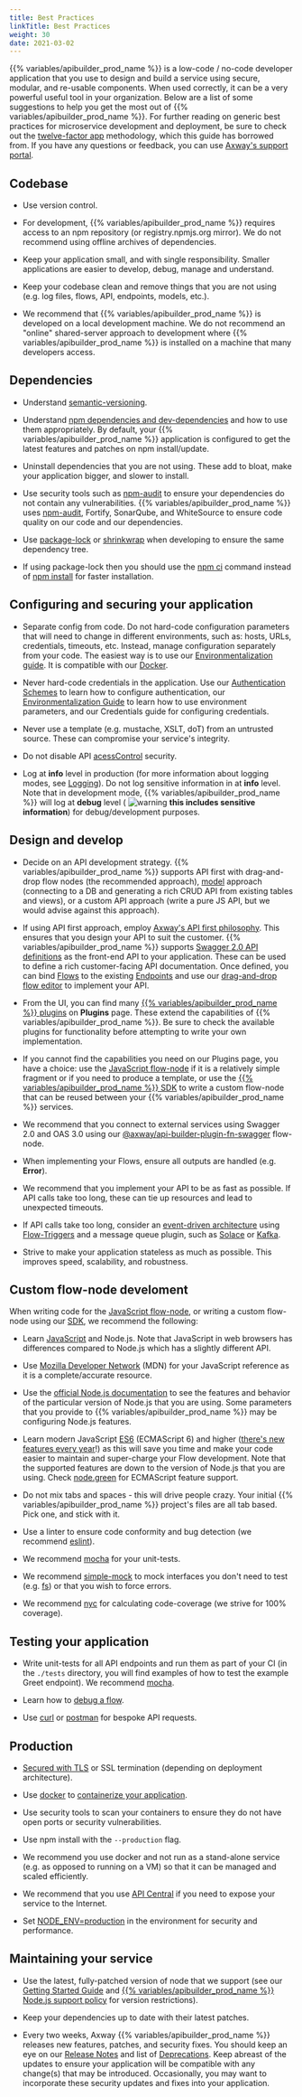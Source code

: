 ```yaml
---
title: Best Practices
linkTitle: Best Practices
weight: 30
date: 2021-03-02
---
```


{{% variables/apibuilder_prod_name %}} is a low-code / no-code developer application that you use to design and build a service using secure, modular, and re-usable components. When used correctly, it can be a very powerful useful tool in your organization. Below are a list of some suggestions to help you get the most out of {{% variables/apibuilder_prod_name %}}. For further reading on generic best practices for microservice development and deployment, be sure to check out the [twelve-factor app](https://12factor.net/) methodology, which this guide has borrowed from. If you have any questions or feedback, you can use [Axway's support portal](https://support.axway.com/).

## Codebase

* Use version control.

* For development, {{% variables/apibuilder_prod_name %}} requires access to an npm repository (or registry.npmjs.org mirror). We do not recommend using offline archives of dependencies.

* Keep your application small, and with single responsibility. Smaller applications are easier to develop, debug, manage and understand.

* Keep your codebase clean and remove things that you are not using (e.g. log files, flows, API, endpoints, models, etc.).

* We recommend that {{% variables/apibuilder_prod_name %}} is developed on a local development machine. We do not recommend an "online" shared-server approach to development where {{% variables/apibuilder_prod_name %}} is installed on a machine that many developers access.

## Dependencies

* Understand [semantic-versioning](https://semver.org/).

* Understand [npm dependencies and dev-dependencies](https://lexi-lambda.github.io/blog/2016/08/24/understanding-the-npm-dependency-model/) and how to use them appropriately. By default, your {{% variables/apibuilder_prod_name %}} application is configured to get the latest features and patches on npm install/update.

* Uninstall dependencies that you are not using. These add to bloat, make your application bigger, and slower to install.

* Use security tools such as [npm-audit](https://docs.npmjs.com/cli/v6/commands/npm-audit) to ensure your dependencies do not contain any vulnerabilities. {{% variables/apibuilder_prod_name %}} uses [npm-audit](https://docs.npmjs.com/cli/v6/commands/npm-audit), Fortify, SonarQube, and WhiteSource to ensure code quality on our code and our dependencies.

* Use [package-lock](https://docs.npmjs.com/cli/v6/configuring-npm/package-lock-json) or [shrinkwrap](https://docs.npmjs.com/cli/v6/commands/npm-shrinkwrap) when developing to ensure the same dependency tree.

* If using package-lock then you should use the [npm ci](https://docs.npmjs.com/cli/v6/commands/npm-ci) command instead of [npm install](https://docs.npmjs.com/cli/v6/commands/npm-install) for faster installation.

## Configuring and securing your application

* Separate config from code. Do not hard-code configuration parameters that will need to change in different environments, such as: hosts, URLs, credentials, timeouts, etc. Instead, manage configuration separately from your code. The easiest way is to use our [Environmentalization guide](/docs/how_to/environmentalization/). It is compatible with our [Docker](/docs/how_to/dockerize_an_api_builder_service/).

* Never hard-code credentials in the application. Use our [Authentication Schemes](/docs/developer_guide/project/configuration/authentication_schemes/) to learn how to configure authentication, our [Environmentalization Guide](/docs/how_to/environmentalization/) to learn how to use environment parameters, and our Credentials guide for configuring credentials.

* Never use a template (e.g. mustache, XSLT, doT) from an untrusted source. These can compromise your service's integrity.

* Do not disable API [acessControl](/docs/developer_guide/project/configuration/project_configuration/) security.

* Log at **info** level in production (for more information about logging modes, see [Logging](/docs/developer_guide/project/logging/)). Do not log sensitive information in at **info** level. Note that in development mode, {{% variables/apibuilder_prod_name %}} will log at **debug** level ( ![warning](/Images/warning.png) **this includes sensitive information**) for debug/development purposes.

## Design and develop

* Decide on an API development strategy. {{% variables/apibuilder_prod_name %}} supports API first with drag-and-drop flow nodes (the recommended approach), [model](/docs/developer_guide/models/models_-_create/) approach (connecting to a DB and generating a rich CRUD API from existing tables and views), or a custom API approach (write a pure JS API, but we would advise against this approach).

* If using API first approach, employ [Axway's API first philosophy](https://docs.axway.com/bundle/APIManagement_tutorial_allOS_en_HTML5/page/Content/tutorial/APIfirst.htm). This ensures that you design your API to suit the customer. {{% variables/apibuilder_prod_name %}} supports [Swagger 2.0 API definitions](https://github.com/OAI/OpenAPI-Specification/blob/master/versions/2.0.md) as the front-end API to your application. These can be used to define a rich customer-facing API documentation. Once defined, you can bind [Flows](https://wiki.appcelerator.org/display/guides2/Manage+Flows) to the existing [Endpoints](/docs/developer_guide/flows/manage_endpoints/) and use our [drag-and-drop flow editor](/docs/developer_guide/flows/manage_flow-nodes/) to implement your API.

* From the UI, you can find many [{{% variables/apibuilder_prod_name %}} plugins](/docs/developer_guide/plugins/) on **Plugins** page. These extend the capabilities of {{% variables/apibuilder_prod_name %}}. Be sure to check the available plugins for functionality before attempting to write your own implementation.

* If you cannot find the capabilities you need on our Plugins page, you have a choice: use the [JavaScript flow-node](/docs/developer_guide/flows/flow-nodes/javascript_flow-node/) if it is a relatively simple fragment or if you need to produce a template, or use the [{{% variables/apibuilder_prod_name %}} SDK](/docs/developer_guide/sdk/) to write a custom flow-node that can be reused between your {{% variables/apibuilder_prod_name %}} services.

* We recommend that you connect to external services using Swagger 2.0 and OAS 3.0 using our [@axway/api-builder-plugin-fn-swagger](https://www.npmjs.com/package/@axway/api-builder-plugin-fn-swagger) flow-node.

* When implementing your Flows, ensure all outputs are handled (e.g. **Error**).

* We recommend that you implement your API to be as fast as possible. If API calls take too long, these can tie up resources and lead to unexpected timeouts.

* If API calls take too long, consider an [event-driven architecture](https://en.wikipedia.org/wiki/Event-driven_architecture) using [Flow-Triggers](/docs/developer_guide/flow_triggers/) and a message queue plugin, such as [Solace](https://www.npmjs.com/package/@axway/api-builder-plugin-ft-solace) or [Kafka](https://www.npmjs.com/package/@axway/api-builder-plugin-ft-kafka).

* Strive to make your application stateless as much as possible. This improves speed, scalability, and robustness.

## Custom flow-node develoment

When writing code for the [JavaScript flow-node](/docs/developer_guide/flows/flow-nodes/javascript_flow-node/), or writing a custom flow-node using our [SDK](/docs/developer_guide/sdk/), we recommend the following:

* Learn [JavaScript](https://developer.mozilla.org/en-US/docs/Web/Tutorials) and Node.js. Note that JavaScript in web browsers has differences compared to Node.js which has a slightly different API.

* Use [Mozilla Developer Network](https://developer.mozilla.org/en-US/docs/Web) (MDN) for your JavaScript reference as it is a complete/accurate resource.

* Use the [official Node.js documentation](https://nodejs.org/en/docs/) to see the features and behavior of the particular version of Node.js that you are using. Some parameters that you provide to {{% variables/apibuilder_prod_name %}} may be configuring Node.js features.

* Learn modern JavaScript [ES6](https://exploringjs.com/es6/) (ECMAScript 6) and higher ([there's new features every year](https://tc39.es/ecma262/)!) as this will save you time and make your code easier to maintain and super-charge your Flow development. Note that the supported features are down to the version of Node.js that you are using. Check [node.green](https://node.green) for ECMAScript feature support.

* Do not mix tabs and spaces - this will drive people crazy. Your initial {{% variables/apibuilder_prod_name %}} project's files are all tab based. Pick one, and stick with it.

* Use a linter to ensure code conformity and bug detection (we recommend [eslint](https://eslint.org/)).

* We recommend [mocha](https://www.npmjs.com/package/mocha) for your unit-tests.

* We recommend [simple-mock](https://www.npmjs.com/package/simple-mock) to mock interfaces you don't need to test (e.g. [fs](https://nodejs.org/api/fs.html)) or that you wish to force errors.

* We recommend [nyc](https://github.com/istanbuljs/nyc) for calculating code-coverage (we strive for 100% coverage).

## Testing your application

* Write unit-tests for all API endpoints and run them as part of your CI (in the `./tests` directory, you will find examples of how to test the example Greet endpoint). We recommend [mocha](https://www.npmjs.com/package/mocha).

* Learn how to [debug a flow](/docs/how_to/debug_a_flow/).

* Use [curl](https://www.npmjs.com/package/curl) or [postman](https://www.postman.com/) for bespoke API requests.

## Production

* [Secured with TLS](/docs/how_to/enable_a_secure_https_listener/) or SSL termination (depending on deployment architecture).

* Use [docker](https://docs.docker.com/get-started/) to [containerize your application](/docs/how_to/dockerize_an_api_builder_service/).

* Use security tools to scan your containers to ensure they do not have open ports or security vulnerabilities.

* Use npm install with the `--production` flag.

* We recommend you use docker and not run as a stand-alone service (e.g. as opposed to running on a VM) so that it can be managed and scaled efficiently.

* We recommend that you use [API Central](https://www.axway.com/en/platform/central) if you need to expose your service to the Internet.

* Set [NODE_ENV=production](https://expressjs.com/en/advanced/best-practice-performance.html) in the environment for security and performance.

## Maintaining your service

* Use the latest, fully-patched version of node that we support (see our [Getting Started Guide](/docs/getting_started_with_api_builder/) and [{{% variables/apibuilder_prod_name %}} Node.js support policy](/docs/node.js_support_policy/) for version restrictions).

* Keep your dependencies up to date with their latest patches.

* Every two weeks, Axway {{% variables/apibuilder_prod_name %}} releases new features, patches, and security fixes. You should keep an eye on our [Release Notes](/docs/release_notes/) and list of [Deprecations](/docs/deprecations/). Keep abreast of the updates to ensure your application will be compatible with any change(s) that may be introduced. Occasionally, you may want to incorporate these security updates and fixes into your application.
